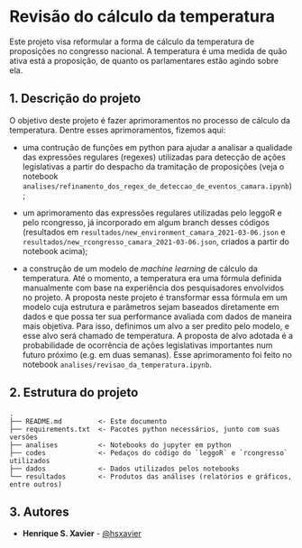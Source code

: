 # Revisão do cálculo da temperatura

Este projeto visa reformular a forma de cálculo da temperatura de proposições no congresso nacional.
A temperatura é uma medida de quão ativa está a proposição, de quanto os parlamentares estão agindo
sobre ela. 

## 1. Descrição do projeto

O objetivo deste projeto é fazer aprimoramentos no processo de cálculo da temperatura. Dentre esses
aprimoramentos, fizemos aqui:

* uma contrução de funções em python para ajudar a analisar a qualidade das expressões regulares
(regexes) utilizadas para detecção de ações legislativas a partir do despacho da tramitação de
proposições (veja o notebook `analises/refinamento_dos_regex_de_deteccao_de_eventos_camara.ipynb`);

* um aprimoramento das expressões regulares utilizadas pelo leggoR e pelo rcongresso, já incorporado
em algum branch desses códigos (resultados em `resultados/new_environment_camara_2021-03-06.json` e
`resultados/new_rcongresso_camara_2021-03-06.json`, criados a partir do notebook acima);
 
* a construção de um modelo de _machine learning_ de cálculo da temperatura. Até o momento, a temperatura
era uma fórmula definida manualmente com base na experiência dos pesquisadores envolvidos no projeto. A
proposta neste projeto é transformar essa fórmula em um modelo cuja estrutura e parâmetros sejam baseados
diretamente em dados e que possa ter sua performance avaliada com dados de maneira mais objetiva.
Para isso, definimos um alvo a ser predito pelo modelo, e esse alvo será chamado de temperatura.
A proposta de alvo adotada é a probabilidade de ocorrência de ações legislativas importantes num futuro
próximo (e.g. em duas semanas). Esse aprimoramento foi feito no notebook
`analises/revisao_da_temperatura.ipynb`.

## 2. Estrutura do projeto

    .
    ├── README.md         <- Este documento
    ├── requirements.txt  <- Pacotes python necessários, junto com suas versões
    ├── analises          <- Notebooks do jupyter em python
    ├── codes             <- Pedaços do código do `leggoR` e `rcongresso` utilizados
    ├── dados             <- Dados utilizados pelos notebooks
    └── resultados        <- Produtos das análises (relatórios e gráficos, entre outros)

## 3. Autores

* **Henrique S. Xavier** - [@hsxavier](https://github.com/hsxavier)

